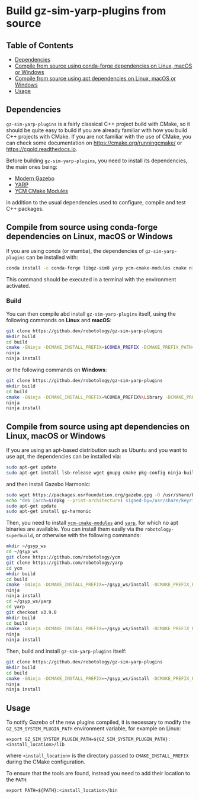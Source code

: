 # Build gz-sim-yarp-plugins from source

## Table of Contents

- [Dependencies](#dependencies)
- [Compile from source using conda-forge dependencies on Linux, macOS or Windows](#compile-from-source-using-conda-forge-dependencies-on-linux-macos-or-windows)
- [Compile from source using apt dependencies on Linux, macOS or Windows](#compile-from-source-using-apt-dependencies-on-linux-macos-or-windows)
- [Usage](#usage)

## Dependencies

`gz-sim-yarp-plugins` is a fairly classical C++ project build with CMake, so it should be quite easy to build if you are already familiar with how you build C++ projects with CMake.
If you are not familiar with the use of CMake, you can check some documentation on <https://cmake.org/runningcmake/> or <https://cgold.readthedocs.io>.

Before building `gz-sim-yarp-plugins`, you need to install its dependencies, the main ones being:

- [Modern Gazebo](https://gazebosim.org/home)
- [YARP](https://yarp.it/latest//)
- [YCM CMake Modules](https://robotology.github.io/ycm/gh-pages/latest/index.html#)

in addition to the usual dependencies used to configure, compile and test C++ packages.

## Compile from source using conda-forge dependencies on Linux, macOS or Windows

If you are using conda (or mamba), the dependencies of `gz-sim-yarp-plugins` can be installed with:

```bash
conda install -c conda-forge libgz-sim8 yarp ycm-cmake-modules cmake ninja pkg-config cmake compilers gtest cli11
```

This command should be executed in a terminal with the environment activated.

### Build

You can then compile abd install `gz-sim-yarp-plugins` itself, using the following commands on **Linux** and **macOS**:

```bash
git clone https://github.dev/robotology/gz-sim-yarp-plugins
mkdir build
cd build
cmake -GNinja -DCMAKE_INSTALL_PREFIX=$CONDA_PREFIX -DCMAKE_PREFIX_PATH=$CONDA_PREFIX ..
ninja
ninja install
```

or the following commands on **Windows**:

```bash
git clone https://github.dev/robotology/gz-sim-yarp-plugins
mkdir build
cd build
cmake -GNinja -DCMAKE_INSTALL_PREFIX=%CONDA_PREFIX%\Library -DCMAKE_PREFIX_PATH=%CONDA_PREFIX%\Library ..
ninja
ninja install
```

## Compile from source using apt dependencies on Linux, macOS or Windows

If you are using an apt-based distribution such as Ubuntu and you want to use apt, the dependencies can be installed via:

```bash
sudo apt-get update
sudo apt-get install lsb-release wget gnupg cmake pkg-config ninja-build build-essential libcli11-dev libgtest-dev
```

and then install Gazebo Harmonic:

```bash
sudo wget https://packages.osrfoundation.org/gazebo.gpg -O /usr/share/keyrings/pkgs-osrf-archive-keyring.gpg
echo "deb [arch=$(dpkg --print-architecture) signed-by=/usr/share/keyrings/pkgs-osrf-archive-keyring.gpg] http://packages.osrfoundation.org/gazebo/ubuntu-stable $(lsb_release -cs) main" | sudo tee /etc/apt/sources.list.d/gazebo-stable.list > /dev/null
sudo apt-get update
sudo apt-get install gz-harmonic
```

Then, you need to install [`ycm-cmake-modules`](https://github.com/robotology/ycm) and [`yarp`](https://github.com/robotology/yarp), for which no apt binaries are available. You can install them easily via the `robotology-superbuild`, or otherwise with the following commands:

```bash
mkdir ~/gsyp_ws
cd ~/gsyp_ws
git clone https://github.com/robotology/ycm
git clone https://github.com/robotology/yarp
cd ycm
mkdir build
cd build
cmake -GNinja -DCMAKE_INSTALL_PREFIX=~/gsyp_ws/install -DCMAKE_PREFIX_PATH=~/gsyp_ws/install ..
ninja
ninja install
cd ~/gsyp_ws/yarp
cd yarp
git checkout v3.9.0
mkdir build
cd build
cmake -GNinja -DCMAKE_INSTALL_PREFIX=~/gsyp_ws/install -DCMAKE_PREFIX_PATH=~/gsyp_ws/install ..
ninja
ninja install
```

Then, build and install `gz-sim-yarp-plugins` itself:

```bash
git clone https://github.dev/robotology/gz-sim-yarp-plugins
mkdir build
cd build
cmake -GNinja -DCMAKE_INSTALL_PREFIX=~/gsyp_ws/install -DCMAKE_PREFIX_PATH=~/gsyp_ws/install ..
ninja
ninja install
```

## Usage

To notify Gazebo of the new plugins compiled, it is necessary to modify the `GZ_SIM_SYSTEM_PLUGIN_PATH` environment variable, for example on Linux:

~~~
export GZ_SIM_SYSTEM_PLUGIN_PATH=${GZ_SIM_SYSTEM_PLUGIN_PATH}:<install_location>/lib
~~~

where `<install_location>` is the directory passed to `CMAKE_INSTALL_PREFIX` during the CMake configuration.

To ensure that the tools are found, instead you need to add their location to the `PATH`:

~~~
export PATH=${PATH}:<install_location>/bin
~~~

